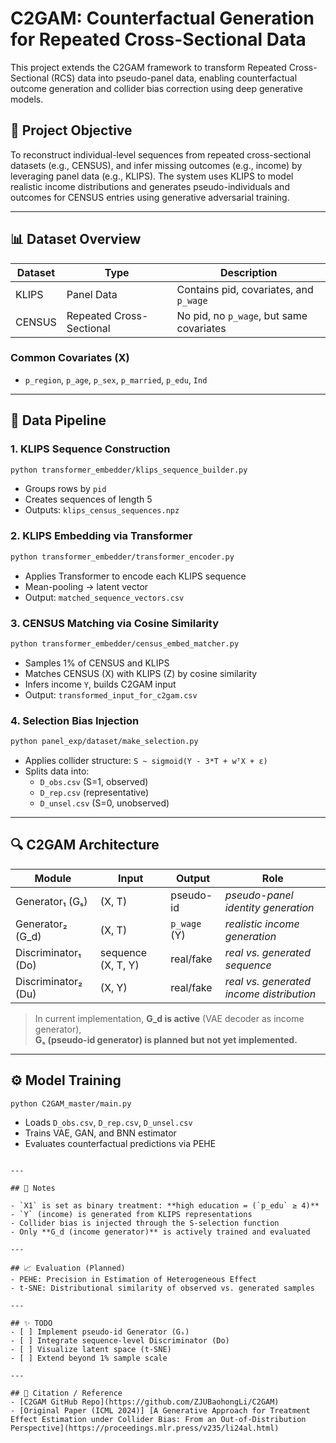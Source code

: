 
# C2GAM: Counterfactual Generation for Repeated Cross-Sectional Data

This project extends the C2GAM framework to transform Repeated Cross-Sectional (RCS) data into pseudo-panel data, enabling counterfactual outcome generation and collider bias correction using deep generative models.

## 🧠 Project Objective

To reconstruct individual-level sequences from repeated cross-sectional datasets (e.g., CENSUS), and infer missing outcomes (e.g., income) by leveraging panel data (e.g., KLIPS). The system uses KLIPS to model realistic income distributions and generates pseudo-individuals and outcomes for CENSUS entries using generative adversarial training.

---

## 📊 Dataset Overview

| Dataset   | Type                     | Description                               |
|-----------|--------------------------|-------------------------------------------|
| KLIPS     | Panel Data               | Contains pid, covariates, and `p_wage`    |
| CENSUS    | Repeated Cross-Sectional | No pid, no `p_wage`, but same covariates  |

### Common Covariates (X)
- `p_region`, `p_age`, `p_sex`, `p_married`, `p_edu`, `Ind`

---

## 🔧 Data Pipeline

### 1. **KLIPS Sequence Construction**
```bash
python transformer_embedder/klips_sequence_builder.py
```
- Groups rows by `pid`
- Creates sequences of length 5
- Outputs: `klips_census_sequences.npz`

### 2. **KLIPS Embedding via Transformer**
```bash
python transformer_embedder/transformer_encoder.py
```
- Applies Transformer to encode each KLIPS sequence
- Mean-pooling → latent vector
- Output: `matched_sequence_vectors.csv`

### 3. **CENSUS Matching via Cosine Similarity**
```bash
python transformer_embedder/census_embed_matcher.py
```
- Samples 1% of CENSUS and KLIPS
- Matches CENSUS (X) with KLIPS (Z) by cosine similarity
- Infers income `Y`, builds C2GAM input
- Output: `transformed_input_for_c2gam.csv`

### 4. **Selection Bias Injection**
```bash
python panel_exp/dataset/make_selection.py
```
- Applies collider structure: `S ~ sigmoid(Y - 3*T + wᵀX + ε)`
- Splits data into:
  - `D_obs.csv` (S=1, observed)
  - `D_rep.csv` (representative)
  - `D_unsel.csv` (S=0, unobserved)

---

## 🔍 C2GAM Architecture

| Module         | Input          | Output        | Role |
|----------------|----------------|---------------|------|
| Generator₁ (Gₛ) | (X, T)          | pseudo-id     | *pseudo-panel identity generation* |
| Generator₂ (G_d) | (X, T)         | `p_wage` (Y)  | *realistic income generation* |
| Discriminator₁ (Do) | sequence (X, T, Y) | real/fake | *real vs. generated sequence* |
| Discriminator₂ (Du) | (X, Y)        | real/fake     | *real vs. generated income distribution* |

> In current implementation, **G_d is active** (VAE decoder as income generator),  
> **Gₛ (pseudo-id generator) is planned but not yet implemented.**

---

## ⚙️ Model Training

```bash
python C2GAM_master/main.py
```
- Loads `D_obs.csv`, `D_rep.csv`, `D_unsel.csv`
- Trains VAE, GAN, and BNN estimator
- Evaluates counterfactual predictions via PEHE


```

---

## 📌 Notes

- `X1` is set as binary treatment: **high education = (`p_edu` ≥ 4)**
- `Y` (income) is generated from KLIPS representations
- Collider bias is injected through the S-selection function
- Only **G_d (income generator)** is actively trained and evaluated

---

## 📈 Evaluation (Planned)
- PEHE: Precision in Estimation of Heterogeneous Effect
- t-SNE: Distributional similarity of observed vs. generated samples

---

## ✨ TODO
- [ ] Implement pseudo-id Generator (Gₛ)
- [ ] Integrate sequence-level Discriminator (Do)
- [ ] Visualize latent space (t-SNE)
- [ ] Extend beyond 1% sample scale

---

## 📢 Citation / Reference
- [C2GAM GitHub Repo](https://github.com/ZJUBaohongLi/C2GAM)
- [Original Paper (ICML 2024)] [A Generative Approach for Treatment Effect Estimation under Collider Bias: From an Out-of-Distribution Perspective](https://proceedings.mlr.press/v235/li24al.html)
